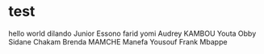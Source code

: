 # test
hello world
dilando
Junior Essono
farid yomi
Audrey KAMBOU
Youta Obby Sidane
Chakam
Brenda MAMCHE
Manefa Yousouf
Frank Mbappe